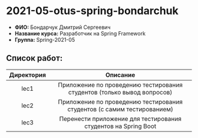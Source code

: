 # 2021-05-otus-spring-bondarchuk
* **ФИО:** Бондарчук Дмитрий Сергеевич
* **Название курса:** Разработчик на Spring Framework
* **Группа:** Spring-2021-05
## Список работ:  
|Директория|Описание|
|:----------:|:--------:|
|lec1|Приложение по проведению тестирования студентов (только вывод вопросов)|
|lec2|Приложение по проведению тестирования студентов (с самим тестированием)|
|lec3|Перенести приложение для тестирования студентов на Spring Boot|
  
